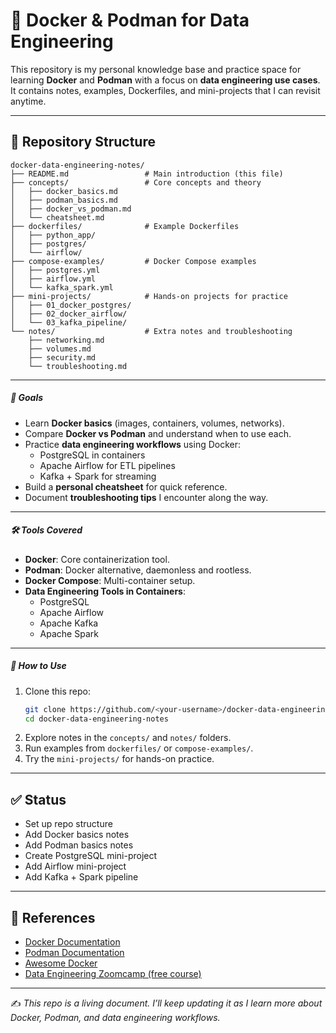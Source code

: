 # 🚀 Docker & Podman for Data Engineering

This repository is my personal knowledge base and practice space for learning **Docker** and **Podman** with a focus on **data engineering use cases**.  
It contains notes, examples, Dockerfiles, and mini-projects that I can revisit anytime.

---

## 📂 Repository Structure

```text
docker-data-engineering-notes/
├── README.md                 # Main introduction (this file)
├── concepts/                 # Core concepts and theory
│   ├── docker_basics.md
│   ├── podman_basics.md
│   ├── docker_vs_podman.md
│   └── cheatsheet.md
├── dockerfiles/              # Example Dockerfiles
│   ├── python_app/
│   ├── postgres/
│   └── airflow/
├── compose-examples/         # Docker Compose examples
│   ├── postgres.yml
│   ├── airflow.yml
│   └── kafka_spark.yml
├── mini-projects/            # Hands-on projects for practice
│   ├── 01_docker_postgres/
│   ├── 02_docker_airflow/
│   └── 03_kafka_pipeline/
└── notes/                    # Extra notes and troubleshooting
    ├── networking.md
    ├── volumes.md
    ├── security.md
    └── troubleshooting.md
```

---

##### 🎯 Goals

- Learn **Docker basics** (images, containers, volumes, networks).
- Compare **Docker vs Podman** and understand when to use each.
- Practice **data engineering workflows** using Docker:
  - PostgreSQL in containers
  - Apache Airflow for ETL pipelines
  - Kafka + Spark for streaming
- Build a **personal cheatsheet** for quick reference.
- Document **troubleshooting tips** I encounter along the way.

---

##### 🛠️ Tools Covered

- **Docker**: Core containerization tool.
- **Podman**: Docker alternative, daemonless and rootless.
- **Docker Compose**: Multi-container setup.
- **Data Engineering Tools in Containers**:
  - PostgreSQL
  - Apache Airflow
  - Apache Kafka
  - Apache Spark

---

##### 📖 How to Use

1. Clone this repo:
   ```bash
   git clone https://github.com/<your-username>/docker-data-engineering-notes.git
   cd docker-data-engineering-notes

1. Explore notes in the `concepts/` and `notes/` folders.
2. Run examples from `dockerfiles/` or `compose-examples/`.
3. Try the `mini-projects/` for hands-on practice.

------

## ✅ Status

-  Set up repo structure
-  Add Docker basics notes
-  Add Podman basics notes
-  Create PostgreSQL mini-project
-  Add Airflow mini-project
-  Add Kafka + Spark pipeline

------

## 📌 References

- [Docker Documentation](https://docs.docker.com/)
- [Podman Documentation](https://podman.io/)
- [Awesome Docker](https://github.com/veggiemonk/awesome-docker)
- [Data Engineering Zoomcamp (free course)](https://github.com/DataTalksClub/data-engineering-zoomcamp)

------

✍️ *This repo is a living document. I’ll keep updating it as I learn more about Docker, Podman, and data engineering workflows.*

